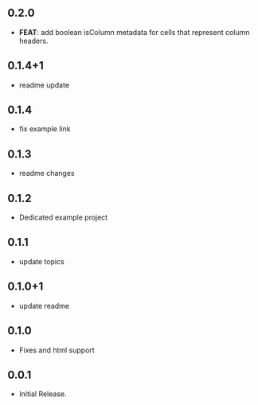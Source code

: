 ## 0.2.0

 - **FEAT**: add boolean isColumn metadata for cells that represent column headers.

## 0.1.4+1

 - readme update

## 0.1.4

 - fix example link

## 0.1.3

 - readme changes

## 0.1.2

 - Dedicated example project

## 0.1.1

 - update topics

## 0.1.0+1

 - update readme

## 0.1.0

 - Fixes and html support

## 0.0.1

- Initial Release.
